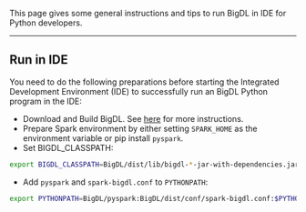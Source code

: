 This page gives some general instructions and tips to run BigDL in IDE for Python developers.

---
## **Run in IDE**
You need to do the following preparations before starting the Integrated Development Environment (IDE) to successfully run an BigDL Python program in the IDE:
- Download and Build BigDL. See [here](./../ScalaUserGuide/install-build-src.md) for more instructions.
- Prepare Spark environment by either setting `SPARK_HOME` as the environment variable or pip install `pyspark`.
- Set BIGDL_CLASSPATH:
```bash
export BIGDL_CLASSPATH=BigDL/dist/lib/bigdl-*-jar-with-dependencies.jar
```

- Add `pyspark` and `spark-bigdl.conf` to `PYTHONPATH`:
```bash
export PYTHONPATH=BigDL/pyspark:BigDL/dist/conf/spark-bigdl.conf:$PYTHONPATH
```
